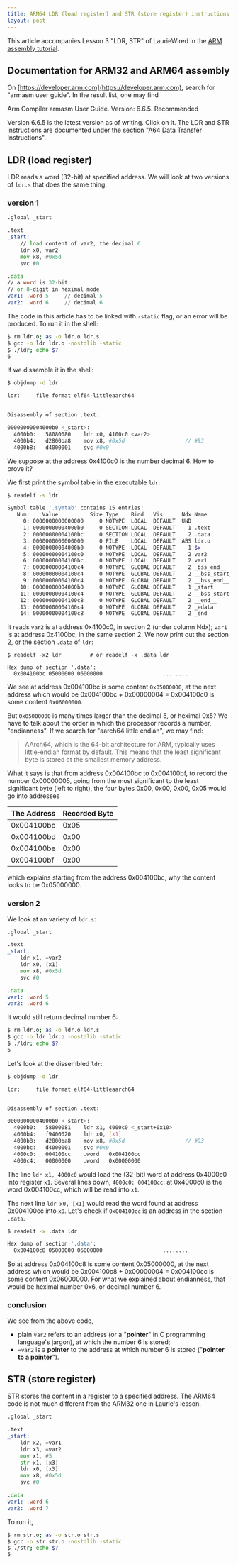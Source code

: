 ```yaml
---
title: ARM64 LDR (load register) and STR (store register) instructions
layout: post
---
```


This article accompanies Lesson 3 "LDR, STR" of LaurieWired in the [ARM assembly tutorial](https://www.youtube.com/playlist?list=PLn_It163He32Ujm-l_czgEBhbJjOUgFhg).

## Documentation for ARM32 and ARM64 assembly
On [https://developer.arm.com](https://developer.arm.com), search for "armasm user guide". In the result list, one may find 

Arm Compiler armasm User Guide. Version: 6.6.5. Recommended

Version 6.6.5 is the latest version as of writing. Click on it. The LDR and STR instructions are documented under the section "A64 Data Transfer Instructions".

## LDR (load register)
LDR reads a word (32-bit) at specified address. We will look at two versions of `ldr.s` that does the same thing.

### version 1
```asm
.global _start

.text
_start:
    // load content of var2, the decimal 6
    ldr x0, var2
    mov x8, #0x5d
    svc #0

.data
// a word is 32-bit
// or 8-digit in heximal mode
var1: .word 5     // decimal 5
var2: .word 6     // decimal 6
```

The code in this article has to be linked with `-static` flag, or an error will be produced. To run it in the shell:

```sh
$ rm ldr.o; as -o ldr.o ldr.s
$ gcc -o ldr ldr.o -nostdlib -static
$ ./ldr; echo $?
6
```

If we dissemble it in the shell:

```sh
$ objdump -d ldr

ldr:     file format elf64-littleaarch64


Disassembly of section .text:

00000000004000b0 <_start>:
  4000b0:	58080080 	ldr	x0, 4100c0 <var2>
  4000b4:	d2800ba8 	mov	x8, #0x5d                  	// #93
  4000b8:	d4000001 	svc	#0x0
```

We suppose at the address 0x4100c0 is the number decimal 6. How to prove it?

We first print the symbol table in the executable `ldr`:

```sh
$ readelf -s ldr

Symbol table '.symtab' contains 15 entries:
   Num:    Value          Size Type    Bind   Vis      Ndx Name
     0: 0000000000000000     0 NOTYPE  LOCAL  DEFAULT  UND 
     1: 00000000004000b0     0 SECTION LOCAL  DEFAULT    1 .text
     2: 00000000004100bc     0 SECTION LOCAL  DEFAULT    2 .data
     3: 0000000000000000     0 FILE    LOCAL  DEFAULT  ABS ldr.o
     4: 00000000004000b0     0 NOTYPE  LOCAL  DEFAULT    1 $x
     5: 00000000004100c0     0 NOTYPE  LOCAL  DEFAULT    2 var2
     6: 00000000004100bc     0 NOTYPE  LOCAL  DEFAULT    2 var1
     7: 00000000004100c4     0 NOTYPE  GLOBAL DEFAULT    2 _bss_end__
     8: 00000000004100c4     0 NOTYPE  GLOBAL DEFAULT    2 __bss_start__
     9: 00000000004100c4     0 NOTYPE  GLOBAL DEFAULT    2 __bss_end__
    10: 00000000004000b0     0 NOTYPE  GLOBAL DEFAULT    1 _start
    11: 00000000004100c4     0 NOTYPE  GLOBAL DEFAULT    2 __bss_start
    12: 00000000004100c8     0 NOTYPE  GLOBAL DEFAULT    2 __end__
    13: 00000000004100c4     0 NOTYPE  GLOBAL DEFAULT    2 _edata
    14: 00000000004100c8     0 NOTYPE  GLOBAL DEFAULT    2 _end
```

It reads `var2` is at address 0x4100c0, in section 2 (under column Ndx); `var1` is at address 0x4100bc, in the same section 2. We now print out the section 2, or the section `.data` of `ldr`:

```
$ readelf -x2 ldr         # or readelf -x .data ldr

Hex dump of section '.data':
  0x004100bc 05000000 06000000                   ........
```

We see at address 0x004100bc is some content `0x05000000`, at the next address which would be 0x004100bc + 0x00000004 = 0x004100c0 is some content `0x06000000`.

But `0x05000000` is many times larger than the decimal 5, or heximal 0x5? We have to talk about the order in which the processor records a number, "endianness". If we search for "aarch64 little endian", we may find:

> AArch64, which is the 64-bit architecture for ARM, typically uses little-endian format by default. This means that the least significant byte is stored at the smallest memory address.

What it says is that from address 0x004100bc to 0x004100bf, to record the number 0x00000005, going from the most significant to the least significant byte (left to right), the four bytes 0x00, 0x00, 0x00, 0x05 would go into addresses 

| The Address  | Recorded Byte |
| ------- | ------- |
| 0x004100bc | 0x05 |
| 0x004100bd | 0x00 |
| 0x004100be | 0x00 |
| 0x004100bf | 0x00 |

which explains starting from the address 0x004100bc, why the content looks to be 0x05000000.

### version 2
We look at an variety of `ldr.s`:

```asm
.global _start

.text
_start:
    ldr x1, =var2
    ldr x0, [x1]
    mov x8, #0x5d
    svc #0

.data
var1: .word 5
var2: .word 6
```

It would still return decimal number 6:

```sh
$ rm ldr.o; as -o ldr.o ldr.s
$ gcc -o ldr ldr.o -nostdlib -static
$ ./ldr; echo $?
6
```

Let's look at the dissembled `ldr`:

```sh
$ objdump -d ldr

ldr:     file format elf64-littleaarch64


Disassembly of section .text:

00000000004000b0 <_start>:
  4000b0:	58000081 	ldr	x1, 4000c0 <_start+0x10>
  4000b4:	f9400020 	ldr	x0, [x1]
  4000b8:	d2800ba8 	mov	x8, #0x5d                  	// #93
  4000bc:	d4000001 	svc	#0x0
  4000c0:	004100cc 	.word	0x004100cc
  4000c4:	00000000 	.word	0x00000000
```

The line `ldr x1, 4000c0` would load the (32-bit) word at address 0x4000c0 into register `x1`. Several lines down, `4000c0: 004100cc`: at 0x4000c0 is the word 0x004100cc, which will be read into `x1`.

The next line `ldr x0, [x1]` would read the word found at address 0x004100cc into `x0`. Let's check if `0x004100cc` is an address in the section `.data`.

```sh
$ readelf -x .data ldr

Hex dump of section '.data':
  0x004100c8 05000000 06000000                   ........

```

So at address 0x004100c8 is some content 0x05000000, at the next address which would be 0x004100c8 + 0x00000004 = 0x004100cc is some content 0x06000000. For what we explained about endianness, that would be heximal number 0x6, or decimal number 6.

### conclusion
We see from the above code,
- plain `var2` refers to an address (or a "**pointer**" in C programming language's jargon), at which the number 6 is stored;
- `=var2` is a **pointer** to the address at which number 6 is stored ("**pointer to a pointer**").

## STR (store register)
STR stores the content in a register to a specified address. The ARM64 code is not much different from the ARM32 one in Laurie's lesson.

```asm
.global _start

.text
_start:
    ldr x2, =var1
    ldr x3, =var2
    mov x1, #5
    str x1, [x3]
    ldr x0, [x3]
    mov x8, #0x5d
    svc #0

.data
var1: .word 6
var2: .word 7
```

To run it,

```sh
$ rm str.o; as -o str.o str.s
$ gcc -o str str.o -nostdlib -static
$ ./str; echo $?
5
```
